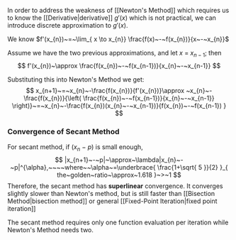 In order to address the weakness of [[Newton's Method]] which requires us to know the [[Derivative|derivative]] $g'(x)$ which is not practical, we can introduce discrete approximation to $g'(x)$.

We know $f'(x_{n})~=~\lim_{ x \to x_{n}} \frac{f(x)~-~f(x_{n})}{x~-~x_{n}}$

Assume we have the two previous approximations, and let $x~=~x_{n-1}$; then
$$
f'(x_{n})~\approx \frac{f(x_{n})~-~f(x_{n-1})}{x_{n}~-~x_{n-1}}
$$

Substituting this into Newton's Method we get:
$$
x_{n+1}~=~x_{n}~-\frac{f(x_{n})}{f'(x_{n})}\approx ~x_{n}~-\frac{f(x_{n})}{\left( \frac{f(x_{n})~-~f(x_{n-1})}{x_{n}~-~x_{n-1}} \right)}~=~x_{n}~-\frac{f(x_{n})(x_{n}~-~x_{n-1})}{f(x_{n})~-~f(x_{n-1}) }
$$
### Convergence of Secant Method

For secant method, if $(x_{n}~-~p)$ is small enough,
$$
|x_{n+1}~-~p|~\approx~\lambda|x_{n}~-~p|^{\alpha},~~~~where~~\alpha~=\underbrace{ \frac{1+\sqrt{ 5 }}{2} }_{ the~golden~ratio~\approx~1.618 }~>~1
$$
Therefore, the secant method has **superlinear** convergence. It converges slightly slower than Newton's method, but is still faster than [[Bisection Method|bisection method]] or general [[Fixed-Point Iteration|fixed point iteration]]

The secant method requires only one function evaluation per iteration while Newton's Method needs two.